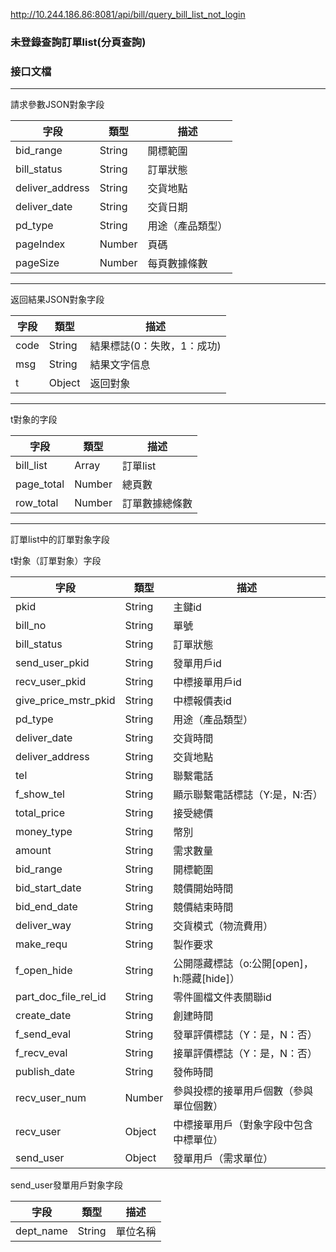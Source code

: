 http://10.244.186.86:8081/api/bill/query_bill_list_not_login

### 未登錄查詢訂單list(分頁查詢)
### 接口文檔
***

請求參數JSON對象字段

| 字段            | 類型   | 描述             |
| --------------- | ------ | ---------------- |
| bid_range       | String | 開標範圍         |
| bill_status     | String | 訂單狀態         |
| deliver_address | String | 交貨地點         |
| deliver_date    | String | 交貨日期         |
| pd_type         | String | 用途（產品類型） |
| pageIndex       | Number | 頁碼             |
| pageSize        | Number | 每頁數據條數     |

***

返回結果JSON對象字段

| 字段 | 類型   | 描述                       |
| ---- | ------ | -------------------------- |
| code | String | 結果標誌(0：失敗，1：成功) |
| msg  | String | 結果文字信息               |
| t    | Object | 返回對象                   |

***

t對象的字段

| 字段       | 類型   | 描述           |
| ---------- | ------ | -------------- |
| bill_list  | Array  | 訂單list       |
| page_total | Number | 總頁數         |
| row_total  | Number | 訂單數據總條數 |

***

  訂單list中的訂單對象字段

t對象（訂單對象）字段

| 字段                 | 類型   | 描述                                       |
| -------------------- | ------ | ------------------------------------------ |
| pkid                 | String | 主鍵id                                     |
| bill_no              | String | 單號                                       |
| bill_status          | String | 訂單狀態                                   |
| send_user_pkid       | String | 發單用戶id                                 |
| recv_user_pkid       | String | 中標接單用戶id                             |
| give_price_mstr_pkid | String | 中標報價表id                               |
| pd_type              | String | 用途（產品類型）                           |
| deliver_date         | String | 交貨時間                                   |
| deliver_address      | String | 交貨地點                                   |
| tel                  | String | 聯繫電話                                   |
| f_show_tel           | String | 顯示聯繫電話標誌（Y:是，N:否）             |
| total_price          | String | 接受總價                                   |
| money_type           | String | 幣別                                       |
| amount               | String | 需求數量                                   |
| bid_range            | String | 開標範圍                                   |
| bid_start_date       | String | 競價開始時間                               |
| bid_end_date         | String | 競價結束時間                               |
| deliver_way          | String | 交貨模式（物流費用）                       |
| make_requ            | String | 製作要求                                   |
| f_open_hide          | String | 公開隱藏標誌（o:公開[open]，h:隱藏[hide]） |
| part_doc_file_rel_id | String | 零件圖檔文件表關聯id                       |
| create_date          | String | 創建時間                                   |
| f_send_eval          | String | 發單評價標誌（Y：是，N：否）               |
| f_recv_eval          | String | 接單評價標誌（Y：是，N：否）               |
| publish_date         | String | 發佈時間                                   |
| recv_user_num        | Number | 參與投標的接單用戶個數（參與單位個數）     |
| recv_user            | Object | 中標接單用戶（對象字段中包含中標單位）     |
| send_user            | Object | 發單用戶（需求單位）                       |

send_user發單用戶對象字段

| 字段      | 類型   | 描述     |
| --------- | ------ | -------- |
| dept_name | String | 單位名稱 |

